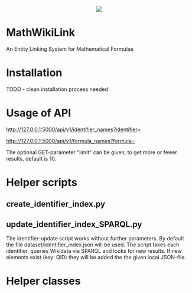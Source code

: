 <p align="center">
  <img src="https://github.com/philsMINT/MathWikiLink/blob/master/media/MathWikiLink_logo.png"/>
</p>

# MathWikiLink
An Entity Linking System for Mathematical Formulae

# Installation

TODO - clean installation process needed

# Usage of API

http://127.0.0.1:5000/api/v1/identifier_names?identifier=<IDENTIFIER>
  
http://127.0.0.1:5000/api/v1/formula_names?formula=<IDENTIFIER>
  
The optional GET-parameter "limit" can be given, to get more or fewer results, default is 10.


# Helper scripts

## create_identifier_index.py

## update_identifier_index_SPARQL.py

The identifier-update script works without further parameters. By default the file dataset/identifier_index.json will be used.
The script takes each identifier, queries Wikidata via SPARQL and looks for new results. If new elements exist (key: QID) they will be added the the given local JSON-file.

# Helper classes
